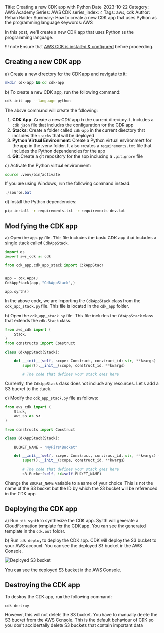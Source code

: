Title: Creating a new CDK app with Python
Date: 2023-10-22
Category: AWS Academy
Series: AWS CDK
series_index: 4
Tags: aws, cdk
Author: Rehan Haider
Summary: How to create a new CDK app that uses Python as the programming language
Keywords: AWS


In this post, we'll create a new CDK app that uses Python as the programming language. 

!!! note
    Ensure that [AWS CDK is installed & configured]({filename}00000100-cdk-installing-cdk-sam-cli.md) before proceeding.


## Creating a new CDK app

a) Create a new directory for the CDK app and navigate to it:

```bash
mkdir cdk-app && cd cdk-app
```


b) To create a new CDK app, run the following command:

```bash
cdk init app --language python
```

The above command will create the following:

1. **CDK App**: Create a new CDK app in the current directory. It includes a `cdk.json` file that includes the configuration for the CDK app
2. **Stacks**: Create a folder called `cdk-app` in the current directory that includes the `stacks` that will be deployed
3. **Python Virtual Environment**: Create a Python virtual environment for the app in the .venv folder. It also creates a `requirements.txt` file that includes the Python dependencies for the app
4. **Git**: Create a git repository for the app including a `.gitignore` file


c) Activate the Python virtual environment:

```bash
source .venv/bin/activate
```

If you are using Windows, run the following command instead:

```powershell
./source.bat
```

d) Install the Python dependencies:

```bash
pip install -r requirements.txt -r requirements-dev.txt
```

## Modifying the CDK app

a) Open the `app.py` file. This file includes the basic CDK app that includes a single stack called `CdkAppStack`. 

```python
import os
import aws_cdk as cdk

from cdk_app.cdk_app_stack import CdkAppStack


app = cdk.App()
CdkAppStack(app, "CdkAppStack",)

app.synth()
```

In the above code, we are importing the `CdkAppStack` class from the `cdk_app_stack.py` file. This file is located in the `cdk_app` folder.

b) Open the `cdk_app_stack.py` file. This file includes the `CdkAppStack` class that extends the `cdk.Stack` class. 

```python
from aws_cdk import (
    Stack,
)
from constructs import Construct

class CdkAppStack(Stack):

    def __init__(self, scope: Construct, construct_id: str, **kwargs) -> None:
        super().__init__(scope, construct_id, **kwargs)

        # The code that defines your stack goes here

```

Currently, the `CdkAppStack` class does not include any resources. Let's add a S3 bucket to the stack.

c) Modify the `cdk_app_stack.py` file as follows:

```python
from aws_cdk import (
    Stack,
    aws_s3 as s3,
)

from constructs import Construct

class CdkAppStack(Stack):

    BUCKET_NAME = "MyFirstBucket"

    def __init__(self, scope: Construct, construct_id: str, **kwargs) -> None:
        super().__init__(scope, construct_id, **kwargs)

        # The code that defines your stack goes here
        s3.Bucket(self, id=self.BUCKET_NAME)

```
Change the `BUCKET_NAME` variable to a name of your choice. This is not the name of the S3 bucket but the ID by which the S3 bucket will be referenced in the CDK app.

## Deploying the CDK app

a) Run `cdk synth` to synthesize the CDK app. Synth will generate a CloudFormation template for the CDK app. You can see the generated template in the `cdk.out` folder.

b) Run `cdk deploy` to deploy the CDK app. CDK will deploy the S3 bucket to your AWS account. You can see the deployed S3 bucket in the AWS Console.

![Deployed S3 bucket]({static}/images/aws-academy/50005000-cdk-deploy-cloudformation.png)

You can see the deployed S3 bucket in the AWS Console.

## Destroying the CDK app

To destroy the CDK app, run the following command:

```bash
cdk destroy
```

However, this will not delete the S3 bucket. You have to manually delete the S3 bucket from the AWS Console.
This is the default behaviour of CDK so you don't accidentally delete S3 buckets that contain important data. 
